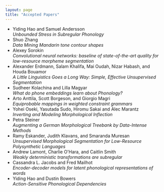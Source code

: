 ```yaml
---
layout: page
title: "Accepted Papers"
---
```


* Yiding Hao and Samuel Andersson  
  *Unbounded Stress in Subregular Phonology*
* Shuo Zhang  
  *Data Mining Mandarin tone contour shapes*
* Alexey Sorokin  
  *Convolutional neural networks: baseline of state-of-the-art quality for low-resource morpheme segmentation*
* Alexander Erdmann, Salam Khalifa, Mai Oudah, Nizar Habash, and Houda Bouamor  
  *A Little Linguistics Goes a Long Way: Simple, Effective Unsupervised Segmentation*
* Sudheer Kolachina and Lilla Magyar  
  *What do phone embeddings learn about Phonology?*
* Arto Anttila, Scott Borgeson, and Giorgio Magri  
  *Equiprobable mappings in weighted constraint grammars*
* Yohei Oseki, Yasutada Sudo, Hiromu Sakai and Alec Marantz  
  *Inverting and Modeling Morphological Inflection*
* Petra Steiner  
  *Augmenting a German Morphological Treebank by Data-Intense Methods*
* Ramy Eskander, Judith Klavans, and Smaranda Muresan  
  *Unsupervised Morphological Segmentation for Low-Resource Polysynthetic Languages*
* Andrew Lamont, Charlie O'Hara, and Caitlin Smith  
  *Weakly deterministic transformations are subregular*
* Cassandra L. Jacobs and Fred Mailhot  
  *Encoder-decoder models for latent phonological representations of words*
* Yiding Hao and Dustin Bowers  
  *Action-Sensitive Phonological Dependencies*
